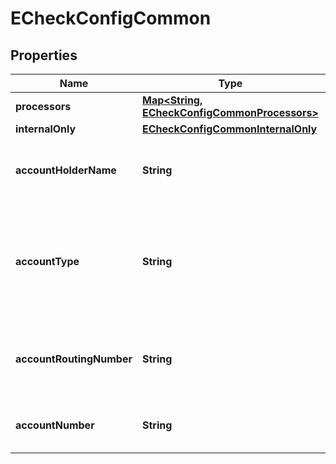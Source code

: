 
# ECheckConfigCommon

## Properties
Name | Type | Description | Notes
------------ | ------------- | ------------- | -------------
**processors** | [**Map&lt;String, ECheckConfigCommonProcessors&gt;**](ECheckConfigCommonProcessors.md) |  |  [optional]
**internalOnly** | [**ECheckConfigCommonInternalOnly**](ECheckConfigCommonInternalOnly.md) |  |  [optional]
**accountHolderName** | **String** | Mandatory  Name on Merchant&#39;s Bank Account Only ASCII (Hex 20 to Hex 7E)  | 
**accountType** | **String** | Mandatory  Type of account for Merchant&#39;s Bank Account Possible values: - checking - savings - corporatechecking - corporatesavings  | 
**accountRoutingNumber** | **String** | Mandatory  Routing number for Merchant&#39;s Bank Account US Account Routing Number  | 
**accountNumber** | **String** | Mandatory  Account number for Merchant&#39;s Bank Account  | 




